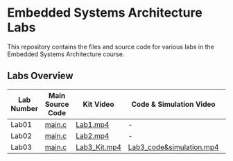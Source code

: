 # Embedded Systems Architecture Labs

This repository contains the files and source code for various labs in the Embedded Systems Architecture course.

## Labs Overview

| Lab Number | Main Source Code | Kit Video | Code & Simulation Video | Proteus Project | Hex File |
|------------|------------------|-----------|-------------------------|----------------|----------|
| Lab01      | [main.c](Lab01/src/main.c) | [Lab1.mp4](Lab01/vid/Lab1.mp4) | - | [Lab01.pdsprj](Lab01/Lab01.pdsprj) | [Lab01.hex](Lab01/Lab01.hex) |
| Lab02      | [main.c](Lab02/src/main.c) | [Lab2.mp4](Lab02/vid/Lab2.mp4) | - |[Lab02.pdsprj](Lab02/Lab02.pdsprj) | [Lab02.hex](Lab02/Lab02.hex) |
| Lab03      | [main.c](Lab03/src/main.c) | [Lab3_Kit.mp4](Lab03/vid/Lab03_Kit.mp4) | [Lab3_code&simulation.mp4](Lab03/vid/Lab03_codeAndSimulation.mp4) |[Lab03.pdsprj](Lab03/Lab03.pdsprj) | [Lab03.hex](Lab03/Lab03.hex) |
